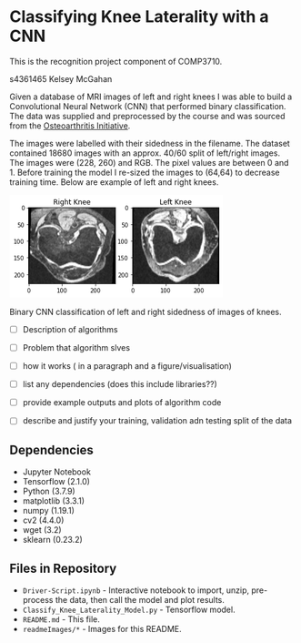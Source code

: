 # Classifying Knee Laterality with a CNN
This is the recognition project component of COMP3710.

s4361465 Kelsey McGahan 

Given a database of MRI images of left and right knees I was able 
to build a Convolutional Neural Network (CNN) that performed binary
classification. The data was supplied and preprocessed by the course
and was sourced from the 
[Osteoarthritis Initiative](https://nda.nih.gov/oai/). 

The images were labelled with their sidedness in the filename. 
The dataset contained 18680 images with an approx. 40/60 split
of left/right images. The images were (228, 260) and RGB. The 
pixel values are between 0 and 1. 
Before training the model I re-sized the images to (64,64) to 
decrease training time. 
Below are example of left and right knees.

![Left Right Knee Image Example](readmeImages\left_right_example.png)

Binary CNN classification of left and right sidedness of images of knees.

- [ ] Description of algorithms

- [ ] Problem that algorithm slves

- [ ] how it works ( in a paragraph and a figure/visualisation)

- [ ] list any dependencies (does this include libraries??)

- [ ] provide example outputs and plots of algorithm code

- [ ] describe and justify your training, validation adn testing split of the data


## Dependencies
* Jupyter Notebook
* Tensorflow (2.1.0)
* Python (3.7.9)
* matplotlib (3.3.1)
* numpy (1.19.1)
* cv2 (4.4.0)
* wget (3.2)
* sklearn (0.23.2)

## Files in Repository
* ``Driver-Script.ipynb`` - Interactive notebook to import, 
unzip, pre-process the data, then call the model and plot results.
* ``Classify_Knee_Laterality_Model.py`` - Tensorflow model.
* ``README.md`` -  This file.
* ``readmeImages/*`` - Images for this README.